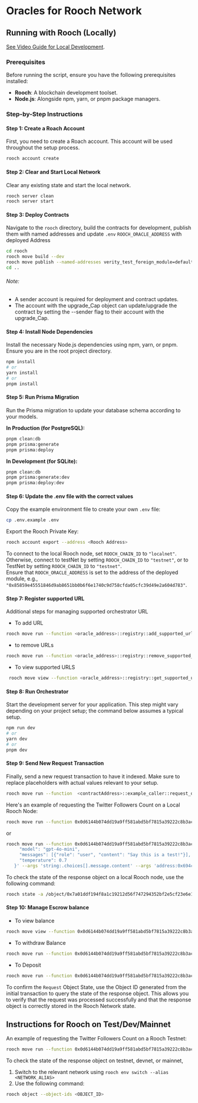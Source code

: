 # Oracles for Rooch Network

## Running with Rooch (Locally)

[See Video Guide for Local Development](https://www.loom.com/share/09f69ebfcf7f4b4899150c4a83e7c704?sid=4ca55c5e-fdf2-4bb7-8401-87af05295362).

### Prerequisites

Before running the script, ensure you have the following prerequisites installed:

- **Rooch**: A blockchain development toolset.
- **Node.js**: Alongside npm, yarn, or pnpm package managers.

### Step-by-Step Instructions

#### Step 1: Create a Roach Account

First, you need to create a Roach account. This account will be used throughout the setup process.

```bash
rooch account create
```

#### Step 2: Clear and Start Local Network

Clear any existing state and start the local network.

```bash
rooch server clean
rooch server start
```

#### Step 3: Deploy Contracts

Navigate to the `rooch` directory, build the contracts for development, publish them with named addresses and update `.env` `ROOCH_ORACLE_ADDRESS` with deployed Address

```bash
cd rooch
rooch move build --dev
rooch move publish --named-addresses verity_test_foreign_module=default,verity=default --sender default
cd ..
```

###### Note:
- A sender account is required for deployment and contract updates.
- The account with the upgrade_Cap object can update/upgrade the contract by setting the --sender flag to their account with the upgrade_Cap.

#### Step 4: Install Node Dependencies

Install the necessary Node.js dependencies using npm, yarn, or pnpm. Ensure you are in the root project directory.

```bash
npm install
# or
yarn install
# or
pnpm install
```

#### Step 5: Run Prisma Migration

Run the Prisma migration to update your database schema according to your models.

**In Production (for PostgreSQL):**

```bash
pnpm clean:db
pnpm prisma:generate
pnpm prisma:deploy
```

**In Development (for SQLite):**

```bash
pnpm clean:db
pnpm prisma:generate:dev
pnpm prisma:deploy:dev
```

#### Step 6: Update the .env file with the correct values

Copy the example environment file to create your own `.env` file:

```bash
cp .env.example .env
```

Export the Rooch Private Key:

```bash
rooch account export --address <Rooch Address>

```


To connect to the local Rooch node, set `ROOCH_CHAIN_ID` to `"localnet"`.  
Otherwise, connect to testNet by setting `ROOCH_CHAIN_ID` to `"testnet"`, or to TestNet by setting `ROOCH_CHAIN_ID` to `"testnet"`.  
Ensure that `ROOCH_ORACLE_ADDRESS` is set to the address of the deployed module, e.g., `"0x85859e45551846d9ab8651bb0b6f6e1740c9d758cfda05cfc39d49e2a604d783"`.

#### Step 7: Register supported URL
Additional steps for managing supported orchestrator URL

- To add URL

```bash
rooch move run --function <oracle_address>::registry::add_supported_url --sender-account <orchestrator_address> --args 'string:https://api.x.com/2/users/' --args 'u256:400000' --args 'u64:0' --args 'u256:0' --args 'u256:0' 
```

- to remove URLs

```bash
rooch move run --function <oracle_address>::registry::remove_supported_url --sender-account <orchestrator_address> --args 'string:api.twitter.com/2/users/'
```

- To view supported URLS

```bash
 rooch move view --function <oracle_address>::registry::get_supported_urls  --args 'address:<orchestrator_address>' 
```


#### Step 8: Run Orchestrator

Start the development server for your application. This step might vary depending on your project setup; the command below assumes a typical setup.

```bash
npm run dev
# or
yarn dev
# or
pnpm dev
```

#### Step 9: Send New Request Transaction

Finally, send a new request transaction to have it indexed. Make sure to replace placeholders with actual values relevant to your setup.

```bash
rooch move run --function  <contractAddress>::example_caller::request_data --sender-account default --args 'string:https://api.x.com/2/users/by/username/elonmusk?user.fields=public_metrics' --args 'string:GET' --args 'string:{}' --args 'string:{}' --args 'string:.data.public_metrics.followers_count' --args 'address:<Orchestrator Address>'
```

Here's an example of requesting the Twitter Followers Count on a Local Rooch Node:

```bash
rooch move run --function 0x0d6144b074dd19a9ff581abd5bf7815a39222c8b3ac68ce5938c9d9723544e08::example_caller::request_data --sender-account default --args 'string:https://api.x.com/2/users/by/username/elonmusk?user.fields=public_metrics' --args 'string:GET' --args 'string:{}' --args 'string:{}' --args 'string:.data.public_metrics.followers_count' --args 'address:0x694cbe655b126e9e6a997e86aaab39e538abf30a8c78669ce23a98740b47b65d' --args 'u256:50000000'
```
or 
```bash
rooch move run --function 0x0d6144b074dd19a9ff581abd5bf7815a39222c8b3ac68ce5938c9d9723544e08::example_caller::request_data --sender-account default --args 'string:https://api.openai.com/v1/chat/completions' --args 'string:POST' --args 'string:{}' --args 'string:{
     "model": "gpt-4o-mini",
     "messages": [{"role": "user", "content": "Say this is a test!"}],
     "temperature": 0.7
   }' --args 'string:.choices[].message.content' --args 'address:0x694cbe655b126e9e6a997e86aaab39e538abf30a8c78669ce23a98740b47b65d' --args 'u256:50000000'
```

To check the state of the response object on a local Rooch node, use the following command:

```bash
rooch state -a /object/0x7a01ddf194f8a1c19212d56f747294352bf2e5cf23e6e10e64937aa1955704b0
```


#### Step 10: Manage Escrow balance

- To view balance 

```bash
rooch move view --function 0x0d6144b074dd19a9ff581abd5bf7815a39222c8b3ac68ce5938c9d9723544e08::oracles::get_user_balance  --args 'address:<your_address>' 
```

- To withdraw Balance
```bash
rooch move run --function 0x0d6144b074dd19a9ff581abd5bf7815a39222c8b3ac68ce5938c9d9723544e08::oracles::withdraw_from_escrow  --args 'u256:<amount>' 
```

- To Deposit 
```bash
rooch move run --function 0x0d6144b074dd19a9ff581abd5bf7815a39222c8b3ac68ce5938c9d9723544e08::oracles::deposit_to_escrow  --args 'u256:<amount>' 
```

To confirm the `Request` Object State, use the Object ID generated from the initial transaction to query the state of the response object.
This allows you to verify that the request was processed successfully and that the response object is correctly stored in the Rooch Network state.

## Instructions for Rooch on Test/Dev/Mainnet

An example of requesting the Twitter Followers Count on a Rooch Testnet:

```bash
rooch move run --function 0x0d6144b074dd19a9ff581abd5bf7815a39222c8b3ac68ce5938c9d9723544e08::example_caller::request_data --sender-account default --args 'string:https://api.x.com/2/users/by/username/elonmusk?user.fields=public_metrics' --args 'string:GET' --args 'string:{}' --args 'string:{}' --args 'string:.data.public_metrics.followers_count' --args 'address:0x694cbe655b126e9e6a997e86aaab39e538abf30a8c78669ce23a98740b47b65d'
```

To check the state of the response object on testnet, devnet, or mainnet, 

1. Switch to the relevant network using `rooch env switch --alias <NETWORK_ALIAS>`
2. Use the following command:

```bash
rooch object --object-ids <OBJECT_ID>
```
